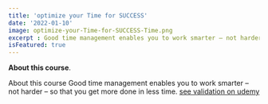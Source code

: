 ```yaml
---
title: 'optimize your Time for SUCCESS'
date: '2022-01-10'
image: optimize-your-Time-for-SUCCESS-Time.png
excerpt : Good time management enables you to work smarter – not harder – so that you get more done in less time.Plan your day in advance.Start your day with a checklistTake adequate rest and sleep well.Optimize your multitasking and focus on one task at a time.3 most important tasks first.Accept your mistakes and move on.
isFeatured: true
--- 
```




 **About this course**.

About this course
Good time management enables you to work smarter – not harder – so that you get more done in less time.
[see validation on udemy](https://www.udemy.com/certificate/UC-f278f0b0-5e79-4ff0-9c48-d369b3ea34f5/)